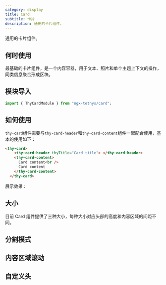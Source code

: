 ```yaml
---
category: display
title: Card
subtitle: 卡片
description: 通用的卡片组件。
---
```

<alert>通用的卡片组件。</alert>

## 何时使用

最基础的卡片组件，是一个内容容器，用于文本、照片和单个主题上下文的操作，同类信息聚合形成区块。

## 模块导入
```ts
import { ThyCardModule } from "ngx-tethys/card";
```

## 如何使用
`thy-card`组件需要与`thy-card-header`和`thy-card-content`组件一起配合使用，基本的使用如下：
```html
<thy-card>
    <thy-card-header thyTitle="Card title"> </thy-card-header>
    <thy-card-content>
      Card content<br />
      Card content
    </thy-card-content>
  </thy-card>
```
展示效果：
<example name="thy-card-basic-example">

## 大小

目前 Card 组件提供了三种大小，每种大小对应头部的高度和内容区域的间距不同。

<example name="thy-card-size-example">

## 分割模式

<example name="thy-card-divided-example">

## 内容区域滚动

<example name="thy-card-content-scroll-example">

## 自定义头

<example name="thy-card-custom-header-example">
